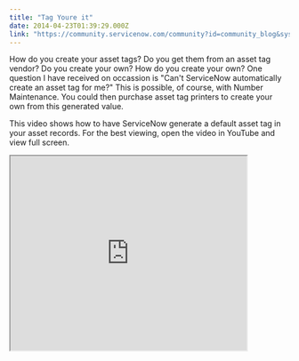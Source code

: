 ```yaml
---
title: "Tag Youre it"
date: 2014-04-23T01:39:29.000Z
link: "https://community.servicenow.com/community?id=community_blog&sys_id=9ecd62e9dbd0dbc01dcaf3231f9619bc"
---
```

<p>How do you create your asset tags? Do you get them from an asset tag vendor? Do you create your own? How do you create your own? One question I have received on occassion is "Can't ServiceNow automatically create an asset tag for me?" This is possible, of course, with Number Maintenance. You could then purchase asset tag printers to create your own from this generated value.</p><p></p><p>This video shows how to have ServiceNow generate a default asset tag in your asset records. For the best viewing, open the video in YouTube and view full screen.</p><p></p><p><iframe src="https://youtube.com/embed/hRX4J63_-Us" width="425" height="350"/></p><p></p><p>In addition, you may look to identify other details to include in an update set, such as identifying who can update the asset tag and what to do when you want to automatically add an asset tag to an existing asset.</p><p></p><p>How do you handle asset tags in your environment? Let me know in the comments section below.</p>